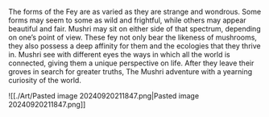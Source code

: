 The forms of the Fey are as varied as they are strange and wondrous. Some forms may seem to some as wild and frightful, while others may appear beautiful and fair. Mushri may sit on either side of that spectrum, depending on one’s point of view. These fey not only bear the likeness of mushrooms, they also possess a deep affinity for them and the ecologies that they thrive in. Mushri see with different eyes the ways in which all the world is connected, giving them a unique perspective on life. After they leave their groves in search for greater truths, The Mushri adventure with a yearning curiosity of the world.

![[./Art/Pasted image 20240920211847.png|Pasted image 20240920211847.png]]